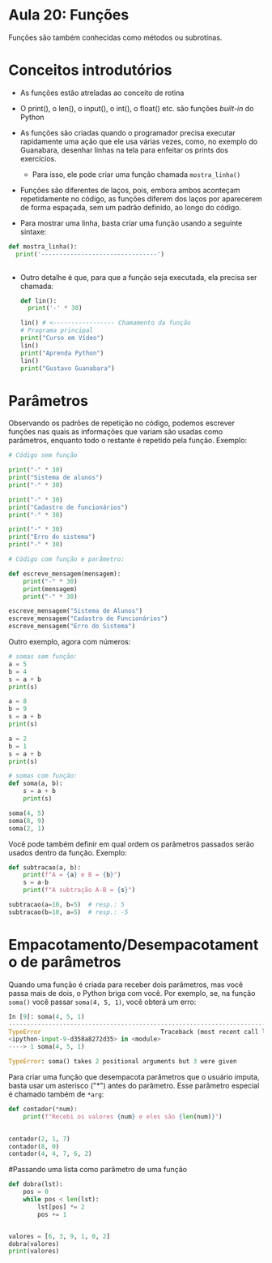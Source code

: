 # Aula 20: Funções

Funções são também conhecidas como métodos ou subrotinas.

# Conceitos introdutórios

* As funções estão atreladas ao conceito de rotina
* O print(), o len(), o input(), o int(), o float() etc. são funções *built-in* do Python
* As funções são criadas quando o programador precisa executar rapidamente uma ação que ele usa várias vezes, como, no exemplo do Guanabara, desenhar linhas na tela para enfeitar os prints dos exercícios.
  * Para isso, ele pode criar uma função chamada `mostra_linha()`
* Funções são diferentes de laços, pois, embora ambos aconteçam repetidamente no código, as funções diferem dos laços por aparecerem de forma espaçada, sem um padrão definido, ao longo do código.

* Para mostrar uma linha, basta criar uma função usando a seguinte sintaxe:

```python
def mostra_linha():
  print('--------------------------------')
	
```

* Outro detalhe é que, para que a função seja executada, ela precisa ser chamada:

  ```python
  def lin():
    print('-' * 30)
  
  lin() # <----------------- Chamamento da função
  # Programa principal
  print("Curso em Vídeo")
  lin()
  print("Aprenda Python")
  lin()
  print("Gustavo Guanabara")
  ```

# Parâmetros

Observando os padrões de repetição no código, podemos escrever funções nas quais as informações que variam são usadas como parâmetros, enquanto todo o restante é repetido pela função. Exemplo:

```python
# Código sem função

print("-" * 30)
print("Sistema de alunos")
print("-" * 30)

print("-" * 30)
print("Cadastro de funcionários")
print("-" * 30)

print("-" * 30)
print("Erro do sistema")
print("-" * 30)

# Código com função e parâmetro:

def escreve_mensagem(mensagem):
    print("-" * 30)
    print(mensagem)
    print("-" * 30)

escreve_mensagem("Sistema de Alunos")
escreve_mensagem("Cadastro de Funcionários")
escreve_mensagem("Erro do Sistema")
```

Outro exemplo, agora com números:

```python
# somas sem função:
a = 5
b = 4
s = a + b
print(s)

a = 8
b = 9
s = a + b
print(s)

a = 2
b = 1
s = a + b
print(s)

# somas com função:
def soma(a, b):
    s = a + b
    print(s)

soma(4, 5)
soma(8, 9)
soma(2, 1)
```

Você pode também definir em qual ordem os parâmetros passados serão usados dentro da função. Exemplo:

```python
def subtracao(a, b):
    print(f"A = {a} e B = {b}")
    s = a-b
    print(f"A subtração A-B = {s}")

subtracao(a=10, b=5)  # resp.: 5
subtracao(b=10, a=5)  # resp.: -5
```

# Empacotamento/Desempacotamento de parâmetros

Quando uma função é criada para receber dois parâmetros, mas você passa mais de dois, o Python briga com você. Por exemplo, se, na função `soma()` você passar `soma(4, 5, 1)`, você obterá um erro:

```python
In [9]: soma(4, 5, 1)
---------------------------------------------------------------------------
TypeError                                 Traceback (most recent call last)
<ipython-input-9-d358a8272d35> in <module>
----> 1 soma(4, 5, 1)

TypeError: soma() takes 2 positional arguments but 3 were given
```

Para criar uma função que desempacota parâmetros que o usuário imputa, basta usar um asterisco ("\*") antes do parâmetro. Esse parâmetro especial é chamado também de  `*arg`:

```python
def contador(*num):
	print(f"Recebi os valores {num} e eles são {len(num)}")

  
contador(2, 1, 7)
contador(8, 0)
contador(4, 4, 7, 6, 2)
```

#Passando uma lista como parâmetro de uma função

```python
def dobra(lst):
    pos = 0
    while pos < len(lst):
        lst[pos] *= 2
        pos += 1


valores = [6, 3, 9, 1, 0, 2]
dobra(valores)
print(valores)
```



